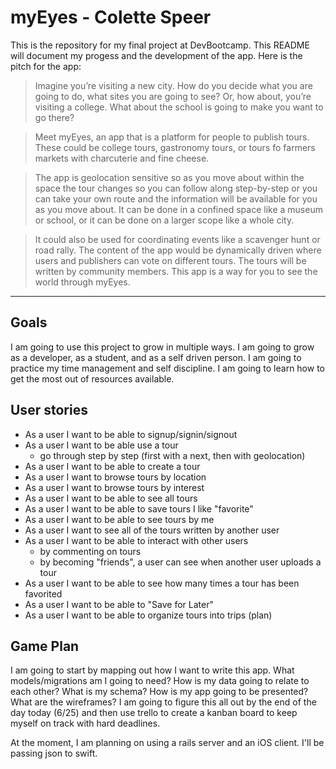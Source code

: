 # myEyes - Colette Speer

This is the repository for my final project at DevBootcamp. This README will document my progess and the development of the app. Here is the pitch for the app:

> Imagine you’re visiting a new city. How do you decide what you are going to do, what sites you are going to see? Or, how about, you’re visiting a college. What about the school is going to make you want to go there?

> Meet myEyes, an app that is a platform for people to publish tours. These could be college tours, gastronomy tours, or tours fo farmers markets with charcuterie and fine cheese.

> The app is geolocation sensitive so as you move about within the space the tour changes so you can follow along step-by-step or you can take your own route and the information will be available for you as you move about. It can be done in a confined space like a museum or school, or it can be done on a larger scope like a whole city.

> It could also be used for coordinating events like a scavenger hunt or road rally. The content of the app would be dynamically driven where users and publishers can vote on different tours. The tours will be written by community members. This app is a way for you to see the world through myEyes.

---

## Goals
I am going to use this project to grow in multiple ways. I am going to grow as a developer, as a student, and as a self driven person. I am going to practice my time management and self discipline. I am going to learn how to get the most out of resources available.


## User stories
* As a user I want to be able to signup/signin/signout
* As a user I want to be able use a tour
  - go through step by step (first with a next, then with geolocation)
* As a user I want to be able to create a tour
* As a user I want to browse tours by location
* As a user I want to browse tours by interest
* As a user I want to be able to see all tours
* As a user I want to be able to save tours I like "favorite"
* As a user I want to be able to see tours by me
* As a user I want to see all of the tours written by another user
* As a user I want to be able to interact with other users
  - by commenting on tours
  - by becoming "friends", a user can see when another user uploads a tour
* As a user I want to be able to see how many times a tour has been favorited
* As a user I want to be able to "Save for Later"
* As a user I want to be able to organize tours into trips (plan)

## Game Plan
I am going to start by mapping out how I want to write this app. What models/migrations am I going to need? How is my data going to relate to each other? What is my schema? How is my app going to be presented? What are the wireframes? I am going to figure this all out by the end of the day today (6/25) and then use trello to create a kanban board to keep myself on track with hard deadlines.

At the moment, I am planning on using a rails server and an iOS client. I'll be passing json to swift.